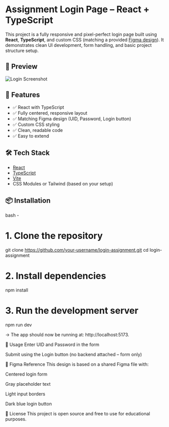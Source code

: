 # Assignment Login Page – React + TypeScript

This project is a fully responsive and pixel-perfect login page built using **React**, **TypeScript**, and custom CSS (matching a provided [Figma design](https://figma.com/)). It demonstrates clean UI development, form handling, and basic project structure setup.

## 📸 Preview

![Login Screenshot](https://imgur.com/a/VoyJFcJ) <!-- Optional image preview if you add one -->

## 🚀 Features

- ✅ React with TypeScript
- ✅ Fully centered, responsive layout
- ✅ Matching Figma design (UID, Password, Login button)
- ✅ Custom CSS styling
- ✅ Clean, readable code
- ✅ Easy to extend

## 🛠 Tech Stack

- [React](https://reactjs.org/)
- [TypeScript](https://www.typescriptlang.org/)
- [Vite](https://vitejs.dev/)
- CSS Modules or Tailwind (based on your setup)

## 📦 Installation

bash -
# 1. Clone the repository
git clone https://github.com/your-username/login-assignment.git
cd login-assignment

# 2. Install dependencies
npm install

# 3. Run the development server
npm run dev

-> The app should now be running at: http://localhost:5173.

🧠 Usage
Enter UID and Password in the form

Submit using the Login button (no backend attached – form only)

🎨 Figma Reference
This design is based on a shared Figma file with:

Centered login form

Gray placeholder text

Light input borders

Dark blue login button

📄 License
This project is open source and free to use for educational purposes.



































